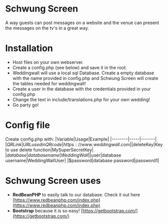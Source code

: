 # Schwung Screen
A way guests can post messages on a website and the venue can present the messages on the tv's in a great way.

# Installation
- Host files on your own webserver.
- Create a config.php (see below) and save it in the root.
- Weddingwall will use a local sql Database. Create a empty database with the name provided in config.php and Schwung Screen will create the tables needed for weddingwall!
- Create a user in the database with the credentials provided in your config.php
- Change the text in include/translations.php for your own wedding!
- Go party go!

# Config file
Create config.php with:
|Variable|Usage|Example|
|--------|-----|-------|
|$QRLink |URL used in QR code|https://www.weddingwall.com|
|$deleteKey|Key to use delete function|MySuperSecretKey|
|$database|database name|WeddingWall|
|$user|database username|WeddingWallUser|
|$password|database password|password1|

# Schwung Screen uses
- **RedBeanPHP** to easily talk to our database. Check it out here [https://www.redbeanphp.com/index.php](https://www.redbeanphp.com/index.php)
- **Bootstrap** because it is so easy! [https://getbootstrap.com/](https://getbootstrap.com/)


